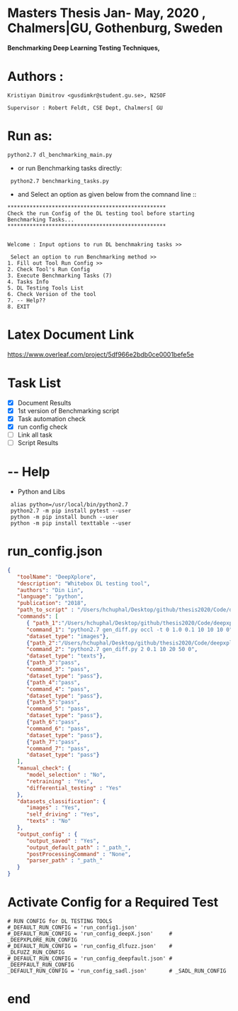 # Masters Thesis Jan- May, 2020 , Chalmers|GU, Gothenburg, Sweden

**Benchmarking Deep Learning Testing Techniques,**

# Authors :
```Himanshu Chuphal <guschuhi@student.gu.se>, N2COS
Kristiyan Dimitrov <gusdimkr@student.gu.se>, N2SOF

Supervisor : Robert Feldt, CSE Dept, Chalmers[ GU
```

# Run as:
```
python2.7 dl_benchmarking_main.py
```
- or run Benchmarking tasks directly:
```
 python2.7 benchmarking_tasks.py
```
- and Select an option as given below from the comnand line ::

```
**************************************************
Check the run Config of the DL testing tool before starting Benchmarking Tasks...
**************************************************


Welcome : Input options to run DL benchmakring tasks >>

 Select an option to run Benchmarking method >>
1. Fill out Tool Run Config >>
2. Check Tool's Run Config
3. Execute Benchmarking Tasks (7)
4. Tasks Info
5. DL Testing Tools List
6. Check Version of the tool
7. -- Help??
8. EXIT
```

# Latex Document Link

https://www.overleaf.com/project/5df966e2bdb0ce0001befe5e

# Task List
- [x] Document Results
- [x] 1st version of Benchmarking script
- [x] Task automation check
- [x] run config check
- [ ] Link all task
- [ ] Script Results

# -- Help
- Python and Libs
```
 alias python=/usr/local/bin/python2.7
 python2.7 -m pip install pytest --user
 python -m pip install bunch --user
 python -m pip install texttable --user
 ```
 
# run_config.json
```json
{
   "toolName": "DeepXplore",                    
   "description": "Whitebox DL testing tool",
   "authors": "Din Lin",
   "language": "python",                       
   "publication": "2018", 
   "path_to_script" : "/Users/hchuphal/Desktop/github/thesis2020/Code/deepxplore-master",                    
   "commands": [
      { "path_1":"/Users/hchuphal/Desktop/github/thesis2020/Code/deepxplore-master/MNIST",
      "command_1": "python2.7 gen_diff.py occl -t 0 1.0 0.1 10 10 10 0",
      "dataset_type": "images"},
      {"path_2":"/Users/hchuphal/Desktop/github/thesis2020/Code/deepxplore-master/PDF/",
      "command_2": "python2.7 gen_diff.py 2 0.1 10 20 50 0",
      "dataset_type": "texts"},
      {"path_3":"pass",
      "command_3": "pass",
      "dataset_type": "pass"},
      {"path_4":"pass",
      "command_4": "pass",
      "dataset_type": "pass"},
      {"path_5":"pass",
      "command_5": "pass",
      "dataset_type": "pass"},
      {"path_6":"pass",
      "command_6": "pass",
      "dataset_type": "pass"},
      {"path_7":"pass",
      "command_7": "pass",
      "dataset_type": "pass"}
   ],
   "manual_check": {
      "model_selection" : "No",
      "retraining" : "Yes",
      "differential_testing" : "Yes"
   },
   "datasets_classification": {
      "images" : "Yes",
      "self_driving" : "Yes",
      "texts" : "No"
   },
   "output_config" : {
      "output_saved" : "Yes",
      "output_default_path" : "_path_",
      "postProcessingCommand" : "None",
      "parser_path" : "_path_"
   }
}
```
# Activate Config for a Required Test

```
# RUN CONFIG for DL TESTING TOOLS
#_DEFAULT_RUN_CONFIG = 'run_config1.json'
#_DEFAULT_RUN_CONFIG = 'run_config_deepX.json'     # _DEEPXPLORE_RUN_CONFIG
#_DEFAULT_RUN_CONFIG = 'run_config_dlfuzz.json'    # _DLFUZZ_RUN_CONFIG
#_DEFAULT_RUN_CONFIG = 'run_config_deepfault.json' # _DEEPFAULT_RUN_CONFIG
_DEFAULT_RUN_CONFIG = 'run_config_sadl.json'       # _SADL_RUN_CONFIG

```


 # end
